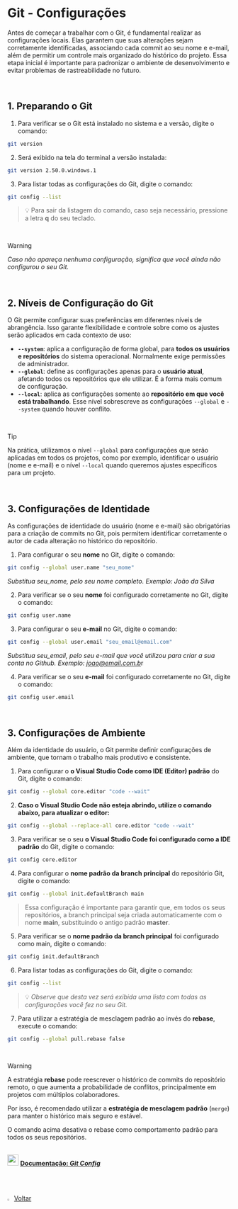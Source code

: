 <h1>Git - Configurações</h1>



Antes de começar a trabalhar com o Git, é fundamental realizar as configurações locais. Elas garantem que suas alterações sejam corretamente identificadas, associando cada commit ao seu nome e e-mail, além de permitir um controle mais organizado do histórico do projeto. Essa etapa inicial é importante para padronizar o ambiente de desenvolvimento e evitar problemas de rastreabilidade no futuro.

<br />

<h2>1. Preparando o Git</h2>



1. Para verificar se o Git está instalado no sistema e a versão, digite o comando:

```bash
git version
```

2. Será exibido na tela do terminal  a versão instalada:

```bash
git version 2.50.0.windows.1
```

3. Para listar todas as configurações do Git, digite o comando:

```bash
git config --list 
```

> 💡 Para sair da listagem do comando, caso seja necessário, pressione a letra **q** do seu teclado.

<br />

> [!WARNING]
>
> *Caso não apareça nenhuma configuração, significa que você ainda não configurou o seu Git.*

<br />

<h2>2. Níveis de Configuração do Git</h2>



O Git permite configurar suas preferências em diferentes níveis de abrangência. Isso garante flexibilidade e controle sobre como os ajustes serão aplicados em cada contexto de uso:

- **`--system`**: aplica a configuração de forma global, para **todos os usuários e repositórios** do sistema operacional. Normalmente exige permissões de administrador.
- **`--global`**: define as configurações apenas para o **usuário atual**, afetando todos os repositórios que ele utilizar. É a forma mais comum de configuração.
- **`--local`**: aplica as configurações somente ao **repositório em que você está trabalhando**. Esse nível sobrescreve as configurações `--global` e `--system` quando houver conflito.

<br />

> [!TIP]
>
> Na prática, utilizamos o nível `--global` para configurações que serão aplicadas em todos os projetos, como por exemplo, identificar o usuário (nome e e-mail) e o nível `--local` quando queremos ajustes específicos para um projeto.

<br />

<h2>3. Configurações de Identidade</h2>



As configurações de identidade do usuário (nome e e-mail) são obrigatórias para a criação de commits no Git, pois permitem identificar corretamente o autor de cada alteração no histórico do repositório.

1. Para configurar o seu **nome** no Git, digite o comando:

```bash
git config --global user.name "seu_mome"
```

*Substitua seu_nome, pelo seu nome completo. Exemplo: João da Silva*

2. Para verificar se o seu **nome** foi configurado corretamente no Git, digite o comando:

```bash
git config user.name
```

3. Para configurar o seu **e-mail** no Git, digite o comando:

```bash
git config --global user.email "seu_email@email.com"
```

*Substitua seu_email, pelo seu e-mail que você utilizou para criar a sua conta no Github. Exemplo: joao@email.com.b*r

4. Para verificar se o seu **e-mail** foi configurado corretamente no Git, digite o comando:

```bash
git config user.email
```

<br />

<h2>3. Configurações de Ambiente</h2>



Além da identidade do usuário, o Git permite definir configurações de ambiente, que tornam o trabalho mais produtivo e consistente.

1. Para configurar o **o Visual Studio Code como IDE (Editor) padrão** do Git, digite o comando:

```bash
git config --global core.editor "code --wait"
```

2. **Caso o Visual Studio Code não esteja abrindo, utilize o comando abaixo, para atualizar o editor:**

```bash
git config --global --replace-all core.editor "code --wait"
```

3. Para verificar se o seu **o Visual Studio Code foi configurado como a IDE padrão** do Git, digite o comando:

```bash
git config core.editor
```

4. Para configurar o **nome padrão da branch principal** do repositório Git, digite o comando:

```bash
git config --global init.defaultBranch main
```

> Essa configuração é importante para garantir que, em todos os seus repositórios, a branch principal seja criada automaticamente com o nome **main**, substituindo o antigo padrão **master**.

5. Para verificar se o **nome padrão da branch principal** foi configurado como main, digite o comando:

```bash
git config init.defaultBranch
```

6. Para listar todas as configurações do Git, digite o comando:

```bash
git config --list 
```

> 💡 *Observe que desta vez será exibida uma lista com todas as configurações você fez no seu Git.*

7. Para utilizar a estratégia de mesclagem padrão ao invés do **rebase**, execute o comando:

```bash
git config --global pull.rebase false
```

<br />

> [!WARNING]
>
> A estratégia **rebase** pode reescrever o histórico de commits do repositório remoto, o que aumenta a probabilidade de conflitos, principalmente em projetos com múltiplos colaboradores. 
>
> Por isso, é recomendado utilizar a **estratégia de mesclagem padrão** (`merge`) para manter o histórico mais seguro e estável.
>
>  O comando acima desativa o rebase como comportamento padrão para todos os seus repositórios.

<br />

<div align="left"><img src="https://i.imgur.com/fu9QxlT.png" title="source: imgur.com" width="25px"/> <a href="https://git-scm.com/docs/git-config/pt_BR" target="_blank"><b>Documentação: <i>Git Config</i></b></a></div>

<br /><br />

<div align="left"><a href="../README.md"><img src="https://i.imgur.com/XMgF3gl.png" title="source: imgur.com" width="3%"/>Voltar</a></div>
